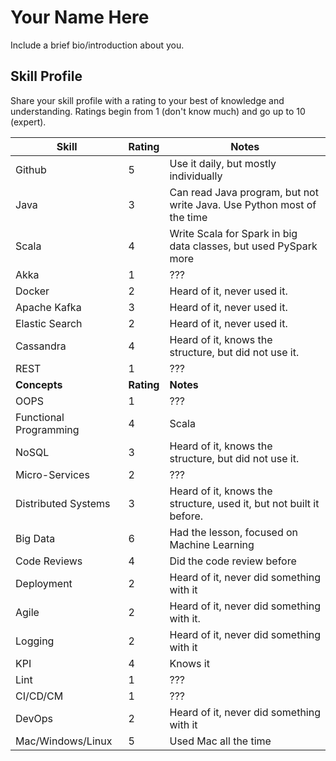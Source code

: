 # Your Name Here
Include a brief bio/introduction about you.

## Skill Profile
Share your skill profile with a rating to your best of knowledge and understanding. Ratings begin from 1 (don't know much) and go up to 10 (expert).

| Skill | Rating | Notes |
|----- | ------ | -----  |
| Github | 5 | Use it daily, but mostly individually |
| Java | 3 | Can read Java program, but not write Java. Use Python most of the time |
| Scala | 4 | Write Scala for Spark in big data classes, but used PySpark more |
| Akka | 1 | ??? |
| Docker | 2 | Heard of it, never used it. |
| Apache Kafka | 3 | Heard of it, never used it. |
| Elastic Search | 2 | Heard of it, never used it. |
| Cassandra | 4 | Heard of it, knows the structure, but did not use it. |
| REST | 1 | ??? |
| **Concepts** | **Rating** | **Notes** |
| OOPS | 1 | ??? |
| Functional Programming | 4 | Scala |
| NoSQL | 3 | Heard of it, knows the structure, but did not use it. |
| Micro-Services | 2 | ??? |
| Distributed Systems | 3 | Heard of it, knows the structure, used it, but not built it before. |
| Big Data | 6 | Had the lesson, focused on Machine Learning |
| Code Reviews | 4 | Did the code review before |
| Deployment | 2 | Heard of it, never did something with it |
| Agile | 2 | Heard of it, never did something with it. |
| Logging | 2 | Heard of it, never did something with it |
| KPI | 4 | Knows it |
| Lint | 1 | ??? |
| CI/CD/CM | 1 | ??? |
| DevOps | 2 | Heard of it, never did something with it |
| Mac/Windows/Linux | 5 | Used Mac all the time |
